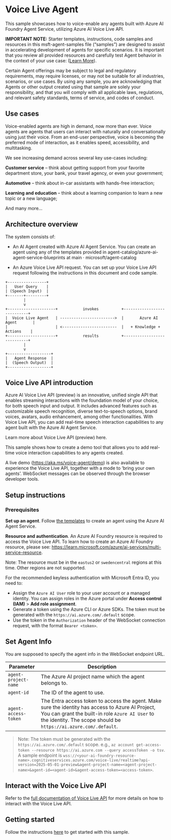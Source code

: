 # Voice Live Agent

This sample showcases how to voice-enable any agents built with Azure AI Foundry Agent Service, utilizing Azure AI Voice Live API.

**IMPORTANT NOTE:** Starter templates, instructions, code samples and resources in this msft-agent-samples file (“samples”) are designed to assist in accelerating development of agents for specific scenarios. It is important that you review all provided resources and carefully test Agent behavior in the context of your use case: ([Learn More](https://learn.microsoft.com/en-us/legal/cognitive-services/agents/transparency-note?context=%2Fazure%2Fai-services%2Fagents%2Fcontext%2Fcontext)).

Certain Agent offerings may be subject to legal and regulatory requirements, may require licenses, or may not be suitable for all industries, scenarios, or use cases. By using any sample, you are acknowledging that Agents or other output created using that sample are solely your responsibility, and that you will comply with all applicable laws, regulations, and relevant safety standards, terms of service, and codes of conduct.

## Use cases

Voice-enabled agents are high in demand, now more than ever. Voice agents are agents that users can interact with naturally and conversationally using just their voice. From an end-user perspective, voice is becoming the preferred mode of interaction, as it enables speed, accessibility, and multitasking.

We see increasing demand across several key use-cases including:

**Customer service** – think about getting support from your favorite department store, your bank, your travel agency, or even your government;

**Automotive** – think about in-car assistants with hands-free interaction;

**Learning and education** – think about a learning companion to learn a new topic or a new language;

And many more…

## Architecture overview

The system consists of:

- An AI Agent created with Azure AI Agent Service. You can create an agent using any of the templates provided in agent-catalog/azure-ai-agent-service-blueprints at main · microsoft/agent-catalog

- An Azure Voice Live API request. You can set up your Voice Live API request following the instructions in this document and code sample.

```text
+-----------------+
|   User Query    |
| (Speech Input)  |
+-------+---------+
        |
        v
+---------------------+           invokes          +----------------------------+
|  Voice Live Agent   | ------------------------>  |       Azure AI Agent       |
|                     | <------------------------  |   + Knowledge + Actions    |
+---------------------+           results          +----------------------------+
        |
        v
+-------------------+
|   Agent Response  |
|  (Speech Output)  |
+-------------------+
```

## Voice Live API introduction

Azure AI Voice Live API (preview) is an innovative, unified single API that enables streaming interactions with the foundation model of your choice, for both speech input and output. It includes advanced features such as customizable speech recognition, diverse text-to-speech options, brand voices, avatars, audio enhancement, among other functionalities. With Voice Live API, you can add real-time speech interaction capabilities to any agent built with the Azure AI Agent Service.

Learn more about Voice Live API (preview) here.

This sample shows how to create a demo tool that allows you to add real-time voice interaction capabilities to any agents created.

A live demo (<https://aka.ms/voice-agent/demo>) is also available to experience the Voice Live API, together with a mode to ‘bring your own agents’. WebSocket messages can be observed through the browser developer tools.

## Setup instructions

### Prerequisites

**Set up an agent**. Follow [the templates](../) to create an agent using the Azure AI Agent Service.

**Resource and authentication**. An Azure AI Foundry resource is required to access the Voice Live API. To learn how to create an Azure AI Foundry resource, please see: <https://learn.microsoft.com/azure/ai-services/multi-service-resource>.

Note: The resource must be in the `eastus2` or `swedencentral` regions at this time. Other regions are not supported.

For the recommended keyless authentication with Microsoft Entra ID, you need to:

- Assign the `Azure AI User` role to your user account or a managed identity. You can assign roles in the Azure portal under **Access control (IAM)** > **Add role assignment**.
- Generate a token using the Azure CLI or Azure SDKs. The token must be generated with the `https://ai.azure.com/.default` scope.
- Use the token in the `Authorization` header of the WebSocket connection request, with the format `Bearer <token>`.

## Set Agent Info

You are supposed to specify the agent info in the WebSocket endpoint URL.

| Parameter            | Description                                                                                                                                                                                                              |
| -------------------- | ------------------------------------------------------------------------------------------------------------------------------------------------------------------------------------------------------------------------ |
| `agent-project-name` | The Azure AI project name which the agent belongs to.                                                                                                                                                                    |
| `agent-id`           | The ID of the agent to use.                                                                                                                                                                                              |
| `agent-access-token` | The Entra access token to access the agent. Make sure the identity has access to Azure AI Project, You can grant the built-in role `Azure AI User` to the identity. The scope should be `https://ai.azure.com/.default`. |

> Note: The token must be generated with the `https://ai.azure.com/.default` scope. e.g., `az account get-access-token --resource https://ai.azure.com --query accessToken -o tsv`.
A sample endpoint is `wss://<your-ai-foundry-resource-name>.cognitiveservices.azure.com/voice-live/realtime?api-version=2025-05-01-preview&agent-project-name=<agent-project-name>&agent-id=<agent-id>&agent-access-token=<access-token>`.

## Interact with the Voice Live API

Refer to the [full documentation of Voice Live API](https://learn.microsoft.com/azure/ai-services/speech-service/voice-live) for more details on how to interact with the Voice Live API.

## Getting started

Follow the instructions [here](./samples/react/README.md) to get started with this sample.
